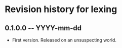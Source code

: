 # Revision history for lexing

## 0.1.0.0 -- YYYY-mm-dd

* First version. Released on an unsuspecting world.
